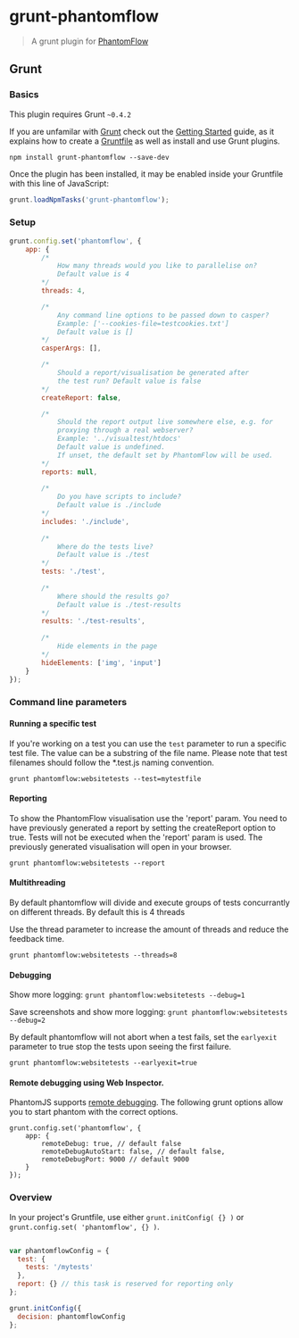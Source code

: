 # grunt-phantomflow

> A grunt plugin for [PhantomFlow](https://github.com/Huddle/PhantomFlow)

## Grunt

### Basics

This plugin requires Grunt `~0.4.2`

If you are unfamilar with [Grunt](http://gruntjs.com/) check out the [Getting Started](http://gruntjs.com/getting-started) guide, as it explains how to create a [Gruntfile](http://gruntjs.com/sample-gruntfile) as well as install and use Grunt plugins.

```shell
npm install grunt-phantomflow --save-dev
```

Once the plugin has been installed, it may be enabled inside your Gruntfile with this line of JavaScript:

```js
grunt.loadNpmTasks('grunt-phantomflow');
```

### Setup


```js
grunt.config.set('phantomflow', {
	app: {
		/*
			How many threads would you like to parallelise on?
			Default value is 4
		*/
		threads: 4,

		/*
			Any command line options to be passed down to casper?
			Example: ['--cookies-file=testcookies.txt']
			Default value is []
		*/
		casperArgs: [],

		/*
			Should a report/visualisation be generated after
			the test run? Default value is false
		*/
		createReport: false,

		/*
			Should the report output live somewhere else, e.g. for
			proxying through a real webserver?
			Example: '../visualtest/htdocs'
			Default value is undefined.
			If unset, the default set by PhantomFlow will be used.
		*/
		reports: null,
		
		/*
			Do you have scripts to include?
			Default value is ./include
		*/
		includes: './include',
		
		/*
			Where do the tests live?
			Default value is ./test
		*/
		tests: './test',
		
		/*
			Where should the results go?
			Default value is ./test-results
		*/
		results: './test-results',
		
		/*
			Hide elements in the page
		*/
		hideElements: ['img', 'input']
	}
});
```

### Command line parameters

#### Running a specific test

If you're working on a test you can use the `test` parameter to run a specific test file. The value can be a substring of the file name. Please note that test filenames should follow the *.test.js naming convention.

`grunt phantomflow:websitetests --test=mytestfile`

#### Reporting

To show the PhantomFlow visualisation use the 'report' param. You need to have previously generated a report by setting the createReport option to true. Tests will not be executed when the 'report' param is used. The previously generated visualisation will open in your browser.

`grunt phantomflow:websitetests --report`

#### Multithreading

By default phantomflow will divide and execute groups of tests concurrantly on different threads.  By default this is 4 threads

Use the thread parameter to increase the amount of threads and reduce the feedback time.

`grunt phantomflow:websitetests --threads=8`

#### Debugging

Show more logging: `grunt phantomflow:websitetests --debug=1`

Save screenshots and show more logging: `grunt phantomflow:websitetests --debug=2`

By default phantomflow will not abort when a test fails, set the `earlyexit` parameter to true stop the tests upon seeing the first failure.

`grunt phantomflow:websitetests --earlyexit=true`

#### Remote debugging using Web Inspector.

PhantomJS supports [remote debugging](https://github.com/ariya/phantomjs/wiki/Troubleshooting#remote-debugging). The following grunt options allow you to start phantom with the correct options.

```
grunt.config.set('phantomflow', {
	app: {
		remoteDebug: true, // default false
		remoteDebugAutoStart: false, // default false,
		remoteDebugPort: 9000 // default 9000
	}
});
```

### Overview
In your project's Gruntfile, use either `grunt.initConfig( {} )` or `grunt.config.set( 'phantomflow', {} )`.

```js

var phantomflowConfig = {
  test: {
    tests: '/mytests'
  },
  report: {} // this task is reserved for reporting only
};

grunt.initConfig({
  decision: phantomflowConfig
};
```
